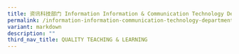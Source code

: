 ```yaml
---
title: 资讯科技部门 Information Information & Communication Technology Department
permalink: /information-information-communication-technology-department/
variant: markdown
description: ""
third_nav_title: QUALITY TEACHING & LEARNING
---
```

